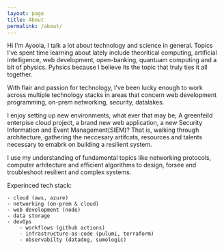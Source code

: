 ```yaml
---
layout: page
title: About
permalink: /about/
---
```


Hi I'm Ayoola, I talk a lot about technology and science in general. Topics I've spent time learning about lately include theoritical computing, artificial intelligence,  web development, open-banking, quantuam computing and a bit of physics.
Pyhsics because I believe its the topic that truly ties it all together. 

With flair and passion for technology, I've been lucky enough to work across multiple technology stacks in areas that concern web development programming, on-prem networking, security, datalakes. 

I enjoy setting up new environments, what ever that may be; A greenfeild enterpise cloud project, a brand new web application, a new Security Information and Event Management(SIEM)? That is, walking through architecture, gathering the neccesary artifcats, resources and talents necessary to emabrk on building a resilient system. 

I use my understanding of fundamental topics like networking protocols, computer arhitecture and efficient algorithms to design, forsee and troubleshoot resilient and complex systems. 

Experinced tech stack:

    - cloud (aws, azure)
    - networking (on-prem & cloud)
    - web development (node)
    - data storage
    - devOps
        - workflows (github actions)
        - infrastructure-as-code (pulumi, terraform)
        - observabilty (datadog, sumologic)